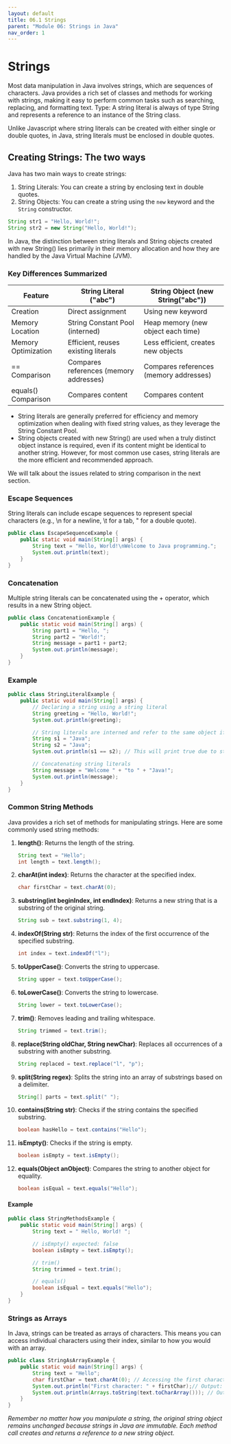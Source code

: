 ```yaml
---
layout: default
title: 06.1 Strings
parent: "Module 06: Strings in Java"
nav_order: 1
---
```


# Strings

Most data manipulation in Java involves strings, which are sequences of characters. Java provides a rich set of classes and methods for working with strings, making it easy to perform common tasks such as searching, replacing, and formatting text.
Type:
A string literal is always of type String and represents a reference to an instance of the String class.

Unlike Javascript where string literals can be created with either single or double quotes, in Java, string literals must be enclosed in double quotes.

## Creating Strings: The two ways

Java has two main ways to create strings:

1. String Literals: You can create a string by enclosing text in double quotes.
2. String Objects: You can create a string using the `new` keyword and the `String` constructor.

```java
String str1 = "Hello, World!";
String str2 = new String("Hello, World!");
```

In Java, the distinction between string literals and String objects created with new String() lies primarily in their memory allocation and how they are handled by the Java Virtual Machine (JVM).

### Key Differences Summarized

| Feature             | String Literal ("abc")                 | String Object (new String("abc"))      |
| ------------------- | -------------------------------------- | -------------------------------------- |
| Creation            | Direct assignment                      | Using new keyword                      |
| Memory Location     | String Constant Pool (interned)        | Heap memory (new object each time)     |
| Memory Optimization | Efficient, reuses existing literals    | Less efficient, creates new objects    |
| == Comparison       | Compares references (memory addresses) | Compares references (memory addresses) |
| equals() Comparison | Compares content                       | Compares content                       |

- String literals are generally preferred for efficiency and memory optimization when dealing with fixed string values, as they leverage the String Constant Pool.
- String objects created with new String() are used when a truly distinct object instance is required, even if its content might be identical to another string. However, for most common use cases, string literals are the more efficient and recommended approach.

We will talk about the issues related to string comparison in the next section.

### Escape Sequences

String literals can include escape sequences to represent special characters (e.g., \n for a newline, \t for a tab, \" for a double quote).

```java
public class EscapeSequenceExample {
    public static void main(String[] args) {
        String text = "Hello, World!\nWelcome to Java programming.";
        System.out.println(text);
    }
}
```

### Concatenation

Multiple string literals can be concatenated using the + operator, which results in a new String object.

```java
public class ConcatenationExample {
    public static void main(String[] args) {
        String part1 = "Hello, ";
        String part2 = "World!";
        String message = part1 + part2;
        System.out.println(message);
    }
}
```

### Example

```java
public class StringLiteralExample {
    public static void main(String[] args) {
        // Declaring a string using a string literal
        String greeting = "Hello, World!";
        System.out.println(greeting);

        // String literals are interned and refer to the same object if content is identical
        String s1 = "Java";
        String s2 = "Java";
        System.out.println(s1 == s2); // This will print true due to string interning

        // Concatenating string literals
        String message = "Welcome " + "to " + "Java!";
        System.out.println(message);
    }
}
```

### Common String Methods

Java provides a rich set of methods for manipulating strings. Here are some commonly used string methods:

1. **length()**: Returns the length of the string.

   ```java
   String text = "Hello";
   int length = text.length();
   ```

2. **charAt(int index)**: Returns the character at the specified index.

   ```java
   char firstChar = text.charAt(0);
   ```

3. **substring(int beginIndex, int endIndex)**: Returns a new string that is a substring of the original string.

   ```java
   String sub = text.substring(1, 4);
   ```

4. **indexOf(String str)**: Returns the index of the first occurrence of the specified substring.

   ```java
   int index = text.indexOf("l");
   ```

5. **toUpperCase()**: Converts the string to uppercase.

   ```java
   String upper = text.toUpperCase();
   ```

6. **toLowerCase()**: Converts the string to lowercase.

   ```java
   String lower = text.toLowerCase();
   ```

7. **trim()**: Removes leading and trailing whitespace.

   ```java
   String trimmed = text.trim();
   ```

8. **replace(String oldChar, String newChar)**: Replaces all occurrences of a substring with another substring.

   ```java
   String replaced = text.replace("l", "p");
   ```

9. **split(String regex)**: Splits the string into an array of substrings based on a delimiter.

   ```java
   String[] parts = text.split(" ");
   ```

10. **contains(String str)**: Checks if the string contains the specified substring.

    ```java
    boolean hasHello = text.contains("Hello");
    ```

11. **isEmpty()**: Checks if the string is empty.

    ```java
    boolean isEmpty = text.isEmpty();
    ```

12. **equals(Object anObject)**: Compares the string to another object for equality.

    ```java
    boolean isEqual = text.equals("Hello");
    ```

#### Example

```java
public class StringMethodsExample {
    public static void main(String[] args) {
        String text = " Hello, World! ";

        // isEmpty() expected: false
        boolean isEmpty = text.isEmpty();

        // trim()
        String trimmed = text.trim();

        // equals()
        boolean isEqual = text.equals("Hello");
    }
}
```

### Strings as Arrays

In Java, strings can be treated as arrays of characters. This means you can access individual characters using their index, similar to how you would with an array.

```java
public class StringAsArrayExample {
    public static void main(String[] args) {
        String text = "Hello";
        char firstChar = text.charAt(0); // Accessing the first character
        System.out.println("First character: " + firstChar);// Output: H
        System.out.println(Arrays.toString(text.toCharArray())); // Output: [H, e, l, l, o]
    }
}
```

_Remember no matter how you manipulate a string, the original string object remains unchanged because strings in Java are immutable. Each method call creates and returns a reference to a new string object._
